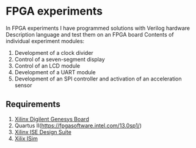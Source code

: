 # FPGA experiments

In FPGA experiments I have programmed solutions with Verilog hardware Description language and test them on an FPGA board 
Contents of individual experiment modules:

1. Development of a clock divider
2. Control of a seven-segment display
3. Control of an LCD module
4. Development of a UART module
5. Development of an SPI controller and activation of an acceleration sensor

## Requirements

1. [Xilinx Digilent Genesys Board](https://www.xilinx.com/support/university/boards-portfolio/xup-boards/DigilentGenesysBoard.html)
2. Quartus II(https://fpgasoftware.intel.com/13.0sp1/)
3. [Xilinx ISE Design Suite](https://www.xilinx.com/products/design-tools/ise-design-suite.html)
4. [Xilix ISim](https://www.xilinx.com/products/design-tools/isim.html)


